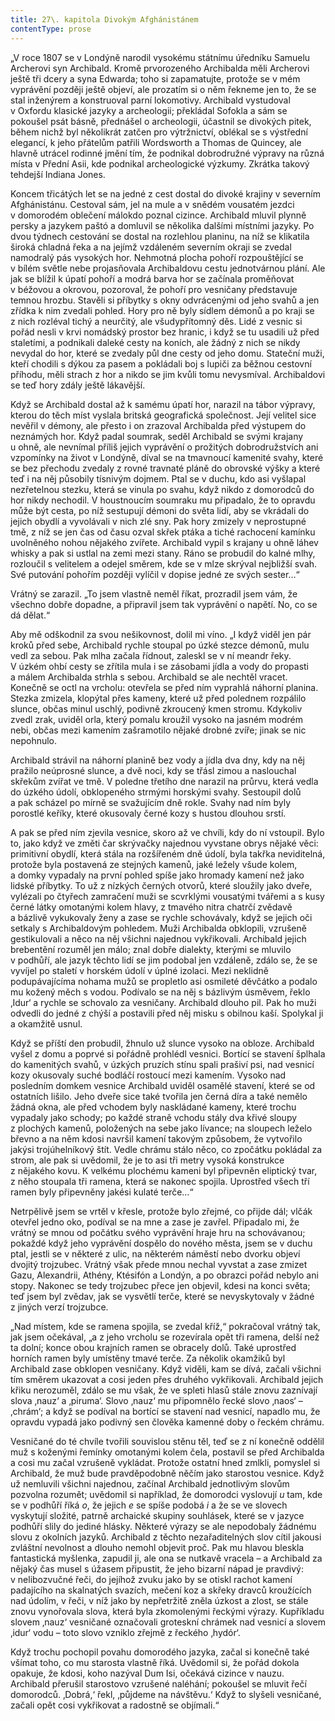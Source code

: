 ```yaml
---
title: 27\. kapitola Divokým Afghánistánem
contentType: prose
---
```


<section>

„V roce 1807 se v Londýně narodil vysokému státnímu úředníku Samuelu Archerovi syn Archibald. Kromě prvorozeného Archibalda měli Archerovi ještě tři dcery a syna Edwarda; toho si zapamatujte, protože se v mém vyprávění později ještě objeví, ale prozatím si o něm řekneme jen to, že se stal inženýrem a konstruoval parní lokomotivy. Archibald vystudoval v Oxfordu klasické jazyky a archeologii; překládal Sofokla a sám se pokoušel psát básně, přednášel o archeologii, účastnil se divokých pitek, během nichž byl několikrát zatčen pro výtržnictví, oblékal se s výstřední elegancí, k jeho přátelům patřili Wordsworth a Thomas de Quincey, ale hlavně utrácel rodinné jmění tím, že podnikal dobrodružné výpravy na různá místa v Přední Asii, kde podnikal archeologické výzkumy. Zkrátka takový tehdejší Indiana Jones.

Koncem třicátých let se na jedné z cest dostal do divoké krajiny v severním Afghánistánu. Cestoval sám, jel na mule a v snědém vousatém jezdci v domorodém oblečení málokdo poznal cizince. Archibald mluvil plynně persky a jazykem paštó a domluvil se ně­kolika dalšími místními jazyky. Po dvou týdnech cestování se dostal na rozlehlou planinu, na níž se klikatila široká chladná řeka a na jejímž vzdáleném severním okraji se zvedal namodralý pás vysokých hor. Nehmotná plocha pohoří rozpouštějící se v bílém světle nebe projasňovala Archibaldovu cestu jednotvárnou plání. Ale jak se blížil k úpatí pohoří a modrá barva hor se začínala proměňovat v béžovou a okrovou, pozoroval, že pohoří pro vesničany představuje temnou hrozbu. Stavěli si příbytky s okny odvrácenými od jeho svahů a jen zřídka k nim zvedali pohled. Hory pro ně byly sídlem démonů a po kraji se z nich rozléval tichý a neurčitý, ale všudypřítomný děs. Lidé z vesnic si pořád nesli v krvi nomádský prostor bez hranic, i když se tu usadili už před staletími, a podnikali daleké cesty na koních, ale žádný z nich se nikdy nevydal do hor, které se zvedaly půl dne cesty od jeho domu. Stateční muži, kteří chodili s dýkou za pasem a pokládali boj s lupiči za běžnou cestovní příhodu, měli strach z hor a nikdo se jim kvůli tomu nevysmíval. Archibaldovi se teď hory zdály ještě lákavější.

Když se Archibald dostal až k samému úpatí hor, narazil na tábor výpravy, kterou do těch míst vyslala britská geografická společnost. Její velitel sice nevěřil v démony, ale přesto i on zrazoval Archibalda před výstupem do neznámých hor. Když padal soumrak, seděl Archibald se svými krajany u ohně, ale nevnímal příliš jejich vyprávění o prožitých dobrodružstvích ani vzpomínky na život v Londýně, díval se na tmavnoucí kamenité svahy, které se bez přechodu zvedaly z rovné travnaté pláně do obrovské výšky a které teď i na něj působily tísnivým dojmem. Ptal se v duchu, kdo asi vyšlapal nezřetelnou stezku, která se vinula po svahu, když nikdo z domorodců do hor nikdy nechodil. V houstnoucím soumraku mu připadalo, že to opravdu může být cesta, po níž sestupují démoni do světa lidí, aby se vkrádali do jejich obydlí a vyvolávali v nich zlé sny. Pak hory zmizely v neprostupné tmě, z níž se jen čas od času ozval skřek ptáka a tiché rachocení kamínku uvolněného nohou nějakého zvířete. Archibald vypil s krajany u ohně láhev whisky a pak si ustlal na zemi mezi stany. Ráno se probudil do kalné mlhy, rozloučil s velitelem a odejel směrem, kde se v mlze skrýval nejbližší svah. Své putování pohořím později vylíčil v dopise jedné ze svých sester…“

Vrátný se zarazil. „To jsem vlastně neměl říkat, prozradil jsem vám, že všechno dobře dopadne, a připravil jsem tak vyprávění o napětí. No, co se dá dělat.“

Aby mě odškodnil za svou nešikovnost, dolil mi víno. „I když viděl jen pár kroků před sebe, Archibald rychle stoupal po úzké stezce démonů, mulu vedl za sebou. Pak mlha začala řídnout, zaleskl se v ní meandr řeky. V úzkém ohbí cesty se zřítila mula i se zásobami jídla a vody do propasti a málem Archibalda strhla s sebou. Archibald se ale nechtěl vracet. Konečně se octl na vrcholu: otevřela se před ním vyprahlá náhorní planina. Stezka zmizela, klopýtal přes kameny, které už před polednem rozpálilo slunce, občas minul uschlý, podivně zkroucený kmen stromu. Kdykoliv zvedl zrak, uviděl orla, který pomalu kroužil vysoko na jasném modrém nebi, občas mezi kamením zašramotilo nějaké drobné zvíře; jinak se nic nepohnulo.

Archibald strávil na náhorní planině bez vody a jídla dva dny, kdy na něj pražilo neúprosné slunce, a dvě noci, kdy se třásl zimou a naslouchal skřekům zvířat ve tmě. V poledne třetího dne narazil na průrvu, která vedla do úzkého údolí, obklopeného strmými horskými svahy. Sestoupil dolů a pak scházel po mírně se svažujícím dně rokle. Svahy nad ním byly porostlé keříky, které okusovaly černé kozy s hustou dlouhou srstí.

A pak se před ním zjevila vesnice, skoro až ve chvíli, kdy do ní vstoupil. Bylo to, jako když ve změti čar skrývačky najednou vyvstane obrys nějaké věci: primitivní obydlí, která stála na rozšířeném dně údolí, byla takřka neviditelná, protože byla postavená ze stejných kamenů, jaké ležely všude kolem, a domky vypadaly na první pohled spíše jako hromady kamení než jako lidské příbytky. To už z nízkých černých otvorů, které sloužily jako dveře, vylézali po čtyřech zamračení muži se scvrklými vousatými tvářemi a s kusy černé látky omotanými kolem hlavy, z tmavého nitra chatrčí zvědavě a bázlivě vykukovaly ženy a zase se rychle schovávaly, když se jejich oči setkaly s Archibaldovým pohledem. Muži Archibalda obklopili, vzrušeně gestikulovali a něco na něj všichni najednou vykřikovali. Archibald jejich brebentění rozuměl jen málo; znal dobře dialekty, kterými se mluvilo v podhůří, ale jazyk těchto lidí se jim podobal jen vzdáleně, zdálo se, že se vyvíjel po staletí v horském údolí v úplné izolaci. Mezi neklidně podupávajícíma nohama mužů se propletlo asi osmileté děvčátko a podalo mu kožený měch s vodou. Podívalo se na něj s bázlivým úsměvem, řeklo ‚Idur‘ a rychle se schovalo za vesničany. Archibald dlouho pil. Pak ho muži odvedli do jedné z chýší a postavili před něj misku s obilnou kaší. Spolykal ji a okamžitě usnul.

Když se příští den probudil, žhnulo už slunce vysoko na obloze. Archibald vyšel z domu a poprvé si pořádně prohlédl vesnici. Bortící se stavení šplhala do kamenitých svahů, v úzkých pruzích stínu spali prašiví psi, nad vesnicí kozy okusovaly suché bodláčí rostoucí mezi kamením. Vysoko nad posledním domkem vesnice Archibald uviděl osamělé stavení, které se od ostatních lišilo. Jeho dveře sice také tvořila jen černá díra a také nemělo žádná okna, ale před vchodem byly naskládané kameny, které trochu vypadaly jako schody; po každé straně vchodu stály dva křivé sloupy z plochých kamenů, položených na sebe jako lívance; na sloupech leželo břevno a na něm kdosi navršil kamení takovým způsobem, že vytvořilo jakýsi trojúhelníkový štít. Vedle chrámu stálo něco, co zpočátku pokládal za strom, ale pak si uvědomil, že je to asi tři metry vysoká konstrukce z nějakého kovu. K velkému plochému kameni byl připevněn eliptický tvar, z něho stoupala tři ramena, která se nakonec spojila. Uprostřed všech tří ramen byly připevněny jakési kulaté terče…“

Netrpělivě jsem se vrtěl v křesle, protože bylo zřejmé, co přijde dál; vlčák otevřel jedno oko, podíval se na mne a zase je zavřel. Připadalo mi, že vrátný se mnou od počátku svého vyprávění hraje hru na schovávanou; pokaždé když jeho vyprávění dospělo do nového města, jsem se v duchu ptal, jestli se v některé z ulic, na některém náměstí nebo dvorku objeví dvojitý trojzubec. Vrátný však přede mnou nechal vyvstat a zase zmizet Gazu, Alexandrii, Athény, Ktésifón a Londýn, a po obrazci pořád nebylo ani stopy. Nakonec se tedy trojzubec přece jen objevil, kdesi na konci světa; teď jsem byl zvědav, jak se vysvětlí terče, které se nevyskytovaly v žádné z jiných verzí trojzubce.

„Nad místem, kde se ramena spojila, se zvedal kříž,“ pokračoval vrátný tak, jak jsem očekával, „a z jeho vrcholu se rozevírala opět tři ramena, delší než ta dolní; konce obou krajních ramen se obracely dolů. Také uprostřed horních ramen byly umístěny tmavé terče. Za několik okamžiků byl Archibald zase obklopen vesničany. Když viděli, kam se dívá, začali všichni tím směrem ukazovat a cosi jeden přes druhého vykřikovali. Archibald jejich křiku nerozuměl, zdálo se mu však, že ve spleti hlasů stále znovu zaznívají slova ‚nauz‘ a ‚piruma‘. Slovo ‚nauz‘ mu připomnělo řecké slovo ‚naos‘ – ‚chrám‘; a když se podíval na bortící se stavení nad vesnicí, napadlo mu, že opravdu vypadá jako podivný sen člověka kamenné doby o řeckém chrámu.

Vesničané do té chvíle tvořili souvislou stěnu těl, teď se z ní konečně oddělil muž s koženými řemínky omotanými kolem čela, postavil se před Archibalda a cosi mu začal vzrušeně vykládat. Protože ostatní hned zmlkli, pomyslel si Archibald, že muž bude pravděpodobně něčím jako starostou vesnice. Když už nemluvili všichni najednou, začínal Archibald jednotlivým slovům pozvolna rozumět; uvědomil si například, že domorodci vyslovují _u_ tam, kde se v podhůří říká _o_, že jejich _e_ se spíše podobá _i_ a že se ve slovech vyskytují složité, patrně archaické skupiny souhlásek, které se v jazyce podhůří slily do jediné hlásky. Některé výrazy se ale nepo­dobaly žádnému slovu z okolních jazyků. Archibald z těchto nezařaditelných slov cítil jakousi zvláštní nevolnost a dlouho nemohl objevit proč. Pak mu hlavou bleskla fantastická myšlenka, zapudil ji, ale ona se nutkavě vracela – a Archibald za nějaký čas musel s úžasem připustit, že jeho bizarní nápad je pravdivý: v nelibozvučné řeči, do jejíhož zvuku jako by se otiskl rachot kamení padajícího na skalnatých svazích, mečení koz a skřeky dravců kroužících nad údolím, v řeči, v níž jako by nepřetržitě zněla úzkost a zlost, se stále znovu vynořovala slova, která byla zkomolenými řeckými výrazy. Kupříkladu slovem ‚nauz‘ vesničané označovali groteskní chrámek nad vesnicí a slovem ‚idur‘ vodu – toto slovo vzniklo zřejmě z řeckého ‚hydór‘.

Když trochu pochopil povahu domorodého jazyka, začal si konečně také všímat toho, co mu starosta vlastně říká. Uvědomil si, že pořád dokola opakuje, že kdosi, koho nazýval Dum Isi, očekává cizince v nauzu. Archibald přerušil starostovo vzrušené naléhání; pokoušel se mluvit řečí domorodců. ‚Dobrá,‘ řekl, ‚půjdeme na návštěvu.‘ Když to slyšeli vesničané, začali opět cosi vykřikovat a radostně se objímali.“

</section>
